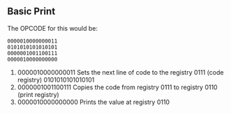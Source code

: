 ## Basic Print

The OPCODE for this would be:

```
0000010000000011
0101010101010101
0000001001100111
0000010000000000
```

1. 0000010000000011 Sets the next line of code to the registry 0111 (code registry)
   0101010101010101
2. 0000001001100111 Copies the code from registry 0111 to registry 0110 (print registry)
3. 0000010000000000 Prints the value at registry 0110
